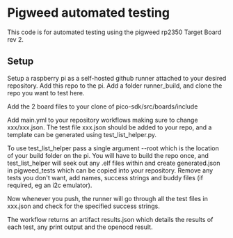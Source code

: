 # Pigweed automated testing

This code is for automated testing using the pigweed rp2350 Target Board rev 2. 

## Setup

Setup a raspberry pi as a self-hosted github runner attached to your desired repository. Add this repo to the pi. Add a folder runner_build, and clone the repo you want 
to test here.

Add the 2 board files to your clone of pico-sdk/src/boards/include

Add main.yml to your repository workflows making sure to change xxx/xxx.json. The test file xxx.json should be added to your repo, and a template can be generated using test_list_helper.py. 

To use test_list_helper pass a single argument --root which is the location of your build folder on the pi. You will have to build the repo once, and test_list_helper
will seek out any .elf files within and create generated.json in pigweed_tests which can be copied into your repository. Remove any tests you don't want, add names, success strings
and buddy files (if required, eg an i2c emulator). 

Now whenever you push, the runner will go through all the test files in xxx.json and check for the specified success strings. 

The workflow returns an artifact results.json which details the results of each test, any print output and the openocd result.  
